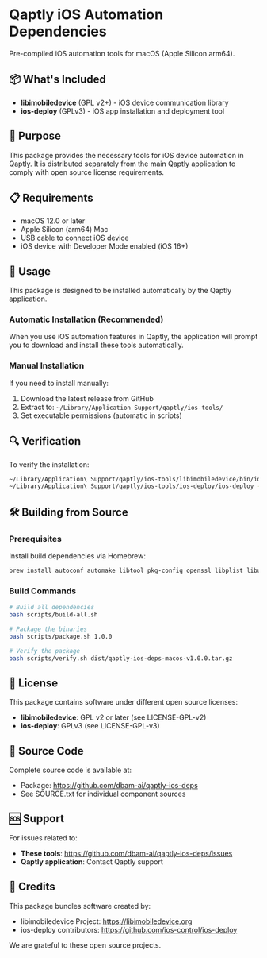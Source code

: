 # Qaptly iOS Automation Dependencies

Pre-compiled iOS automation tools for macOS (Apple Silicon arm64).

## 📦 What's Included

- **libimobiledevice** (GPL v2+) - iOS device communication library
- **ios-deploy** (GPLv3) - iOS app installation and deployment tool

## 🎯 Purpose

This package provides the necessary tools for iOS device automation in Qaptly.
It is distributed separately from the main Qaptly application to comply with
open source license requirements.

## 📋 Requirements

- macOS 12.0 or later
- Apple Silicon (arm64) Mac
- USB cable to connect iOS device
- iOS device with Developer Mode enabled (iOS 16+)

## 🚀 Usage

This package is designed to be installed automatically by the Qaptly application.

### Automatic Installation (Recommended)

When you use iOS automation features in Qaptly, the application will prompt you
to download and install these tools automatically.

### Manual Installation

If you need to install manually:

1. Download the latest release from GitHub
2. Extract to: `~/Library/Application Support/qaptly/ios-tools/`
3. Set executable permissions (automatic in scripts)

## 🔍 Verification

To verify the installation:

```bash
~/Library/Application\ Support/qaptly/ios-tools/libimobiledevice/bin/idevice_id --version
~/Library/Application\ Support/qaptly/ios-tools/ios-deploy/ios-deploy --version
```

## 🛠️ Building from Source

### Prerequisites

Install build dependencies via Homebrew:

```bash
brew install autoconf automake libtool pkg-config openssl libplist libusbmuxd libimobiledevice-glue
```

### Build Commands

```bash
# Build all dependencies
bash scripts/build-all.sh

# Package the binaries
bash scripts/package.sh 1.0.0

# Verify the package
bash scripts/verify.sh dist/qaptly-ios-deps-macos-v1.0.0.tar.gz
```

## 📄 License

This package contains software under different open source licenses:

- **libimobiledevice**: GPL v2 or later (see LICENSE-GPL-v2)
- **ios-deploy**: GPLv3 (see LICENSE-GPL-v3)

## 🔗 Source Code

Complete source code is available at:
- Package: https://github.com/dbam-ai/qaptly-ios-deps
- See SOURCE.txt for individual component sources

## 🆘 Support

For issues related to:
- **These tools**: https://github.com/dbam-ai/qaptly-ios-deps/issues
- **Qaptly application**: Contact Qaptly support

## 🙏 Credits

This package bundles software created by:
- libimobiledevice Project: https://libimobiledevice.org
- ios-deploy contributors: https://github.com/ios-control/ios-deploy

We are grateful to these open source projects.

